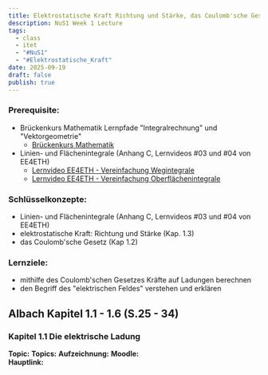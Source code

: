 ```yaml
---
title: Elektrostatische Kraft Richtung und Stärke, das Coulomb'sche Gesetz
description: NuS1 Week 1 Lecture
tags:
  - class
  - itet
  - "#NuS1"
  - "#Elektrostatische_Kraft"
date: 2025-09-19
draft: false
publish: true
---
```


### Prerequisite:
- Brückenkurs Mathematik Lernpfade "Integralrechnung" und "Vektorgeometrie"
	- [Brückenkurs Mathematik](http://pontifex.ethz.ch/site1/) 
- Linien- und Flächenintegrale (Anhang C, Lernvideos #03 und #04 von EE4ETH)  
	- [Lernvideo EE4ETH - Vereinfachung Wegintegrale](https://moodle-app2.let.ethz.ch/mod/url/view.php?id=1266932) 
	- [Lernvideo EE4ETH - Vereinfachung Oberflächenintegrale](https://moodle-app2.let.ethz.ch/mod/url/view.php?id=1266933)

### Schlüsselkonzepte:

- Linien- und Flächenintegrale (Anhang C, Lernvideos #03 und #04 von EE4ETH)
- elektrostatische Kraft: Richtung und Stärke (Kap. 1.3)
- das Coulomb'sche Gesetz (Kap 1.2)

### Lernziele:

- mithilfe des Coulomb'schen Gesetzes Kräfte auf Ladungen berechnen
- den Begriff des "elektrischen Feldes" verstehen und erklären

## Albach Kapitel 1.1 - 1.6 (S.25 - 34)

### Kapitel 1.1 Die elektrische Ladung
**Topic:**
**Topics:**
**Aufzeichnung:**
**Moodle:**  
**Hauptlink:**  


